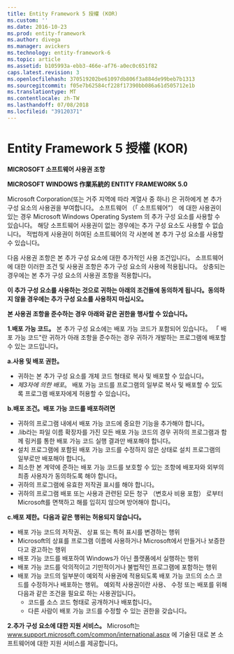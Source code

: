 ```yaml
---
title: Entity Framework 5 授權 (KOR)
ms.custom: ''
ms.date: 2016-10-23
ms.prod: entity-framework
ms.author: divega
ms.manager: avickers
ms.technology: entity-framework-6
ms.topic: article
ms.assetid: b105993a-ebb3-466e-af76-a0ec0c651f82
caps.latest.revision: 3
ms.openlocfilehash: 370519202be61097db806f3a884de99beb7b1313
ms.sourcegitcommit: f05e7b62584cf228f17390bb086a61d505712e1b
ms.translationtype: MT
ms.contentlocale: zh-TW
ms.lasthandoff: 07/08/2018
ms.locfileid: "39120371"
---
```

# <a name="entity-framework-5-license-kor"></a>Entity Framework 5 授權 (KOR)
**MICROSOFT 소프트웨어 사용권 조항**

**MICROSOFT WINDOWS 作業系統的 ENTITY FRAMEWORK 5.0**

Microsoft Corporation(또는 거주 지역에 따라 계열사 중 하나) 은 귀하에게 본 추가 구성 요소의 사용권을 부여합니다。 소프트웨어 （「 소프트웨어"） 에 대한 사용권이 있는 경우 Microsoft Windows Operating System 의 추가 구성 요소를 사용할 수 있습니다。 해당 소프트웨어 사용권이 없는 경우에는 추가 구성 요소도 사용할 수 없습니다。 적법하게 사용권이 허여된 소프트웨어의 각 사본에 본 추가 구성 요소를 사용할 수 있습니다。

다음 사용권 조항은 본 추가 구성 요소에 대한 추가적인 사용 조건입니다。 소프트웨어에 대한 이러한 조건 및 사용권 조항은 추가 구성 요소의 사용에 적용됩니다。 상충되는 경우에는 본 추가 구성 요소의 사용권 조항을 적용합니다。

**이 추가 구성 요소를 사용하는 것으로 귀하는 아래의 조건들에 동의하게 됩니다。동의하지 않을 경우에는 추가 구성 요소를 사용하지 마십시오。**

**본 사용권 조항을 준수하는 경우 아래와 같은 권한을 행사할 수 있습니다。**

**1.배포 가능 코드。** 본 추가 구성 요소에는 배포 가능 코드가 포함되어 있습니다。 「 배포 가능 코드"란 귀하가 아래 조항을 준수하는 경우 귀하가 개발하는 프로그램에 배포할 수 있는 코드입니다。

**a.사용 및 배포 권한。**

-   귀하는 본 추가 구성 요소를 개체 코드 형태로 복사 및 배포할 수 있습니다。
-   *제3자에 의한 배포*。 배포 가능 코드를 프로그램의 일부로 복사 및 배포할 수 있도록 프로그램 배포자에게 허용할 수 있습니다。

**b.배포 조건。배포 가능 코드를 배포하려면**

-   귀하의 프로그램 내에서 배포 가능 코드에 중요한 기능을 추가해야 합니다。
-   .lib라는 파일 이름 확장자를 가진 모든 배포 가능 코드의 경우 귀하의 프로그램과 함께 링커를 통한 배포 가능 코드 실행 결과만 배포해야 합니다。
-   설치 프로그램에 포함된 배포 가능 코드를 수정하지 않은 상태로 설치 프로그램의 일부로만 배포해야 합니다。
-   최소한 본 계약에 준하는 배포 가능 코드를 보호할 수 있는 조항에 배포자와 외부의 최종 사용자가 동의하도록 해야 합니다。
-   귀하의 프로그램에 유효한 저작권 표시를 해야 합니다。
-   귀하의 프로그램 배포 또는 사용과 관련된 모든 청구 （변호사 비용 포함） 로부터 Microsoft를 면책하고 해를 입히지 않으며 방어해야 합니다。

**c.배포 제한。다음과 같은 행위는 허용되지 않습니다。**

-   배포 가능 코드의 저작권、 상표 또는 특허 표시를 변경하는 행위
-   Microsoft의 상표를 프로그램 이름에 사용하거나 Microsoft에서 만들거나 보증한다고 광고하는 행위
-   배포 가능 코드를 배포하여 Windows가 아닌 플랫폼에서 실행하는 행위
-   배포 가능 코드를 악의적이고 기만적이거나 불법적인 프로그램에 포함하는 행위
-   배포 가능 코드의 일부분이 예외적 사용권에 적용되도록 배포 가능 코드의 소스 코드를 수정하거나 배포하는 행위。 예외적 사용권이란 사용、 수정 또는 배포를 위해 다음과 같은 조건을 필요로 하는 사용권입니다。
    -   코드를 소스 코드 형태로 공개하거나 배포합니다。
    -   다른 사람이 배포 가능 코드를 수정할 수 있는 권한을 갖습니다。

**2.추가 구성 요소에 대한 지원 서비스。** Microsoft는 www.support.microsoft.com/common/international.aspx 에 기술된 대로 본 소프트웨어에 대한 지원 서비스를 제공합니다。
